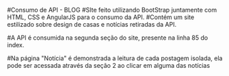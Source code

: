 #Consumo de API - BLOG
#SIte feito utilizando BootStrap juntamente com HTML, CSS e AngularJS para o consumo da API.
#Contém um site estilizado sobre design de casas e notícias retiradas da API.

#A API é consumida na segunda seção do site, presente na linha 85 do index.

#Na página "Notícia" é demonstrada a leitura de cada postagem isolada, ela pode ser acessada através da seção 2 ao clicar em alguma das notícias
